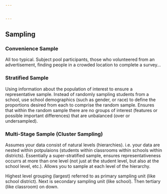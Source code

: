 ```yaml
---


---
```


<h2 id="sampling">Sampling</h2>
<h3 id="convenience-sample">Convenience Sample</h3>
<p>All too typical. Subject pool participants, those who volunteered from an advertisement, finding people in a crowded location to complete a survey…</p>
<h3 id="stratified-sample">Stratified Sample</h3>
<p>Using information about the population of interest to ensure a representative sample. Instead of randomly sampling students from a school, use school demographics (such as gender, or race) to define the proportions desired from each to comprise the random sample. Ensures that within the random sample there are no groups of interest (features or possible important differences) that are unbalanced (over or undersampled).</p>
<h3 id="multi-stage-sample-cluster-sampling">Multi-Stage Sample (Cluster Sampling)</h3>
<p>Assumes your data consist of natural levels (hierarchies). i.e. your data are nested within potpulaions (students within classrooms within schools within districts). Essentially a super-stratified sample, ensures representativeness occurrs at more than one level (not just at the student level, but also at the school level, etc.). Allows you to sample at each level of the hierarchy.</p>
<p>Highest level grouping (largest) referred to as primary sampling unit (like school district). Next is secondary sampling unit (like school). Then tertiary (like classroom) on down.</p>

